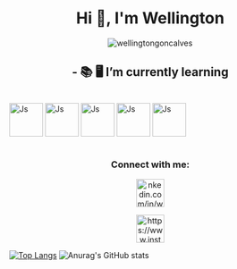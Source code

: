 <h1 align="center">Hi 👋, I'm Wellington</h1>
<p align="center"> <img src="https://komarev.com/ghpvc/?username=wellingtongoncalves&label=Profile%20views&color=0e75b6&style=flat" alt="wellingtongoncalves" /> </p>

<h2 align="center"> - 📚 🖥️  I’m currently learning</h3>

<div style="display: inline_block"><br>
<img align="center" alt="Js" height="60" width="60" src="https://cdn.jsdelivr.net/gh/devicons/devicon/icons/java/java-original-wordmark.svg"/>
<img img align="center" alt="Js" height="60" width="60"src="https://cdn.jsdelivr.net/gh/devicons/devicon/icons/python/python-original-wordmark.svg"/>
<img img align="center" alt="Js" height="60" width="60"src="https://cdn.jsdelivr.net/gh/devicons/devicon/icons/git/git-original-wordmark.svg"/> 
<img img align="center" alt="Js" height="60" width="60"src="https://cdn.jsdelivr.net/gh/devicons/devicon/icons/html5/html5-plain.svg"/>  
<img img align="center" alt="Js" height="60" width="60"src="https://cdn.jsdelivr.net/gh/devicons/devicon/icons/css3/css3-original.svg"/>  
</div>
 
  
 
<div style="display: inline_block"><br>
 
<h3 align="center">Connect with me:</h3>
<p align="center">
<a href="https://www.linkedin.com/in/wellington-gon%C3%A7alves-b44118199/" target="blank"><img src="https://image.flaticon.com/icons/png/128/1384/1384889.png" alt="nkedin.com/in/wellington-gonçalves-b44118199/" height="50" width="50" "/></a></p>
 
<p align="center">
<a href="https://instagram.com/https://www.instagram.com/we_llington92/" target="blank"><img src="https://image.flaticon.com/icons/png/128/174/174855.png" alt="https://www.instagram.com/we_llington92/" height="50" width="50" "/></a></p>
 
</div>

[![Top Langs](https://github-readme-stats.vercel.app/api/top-langs/?username=wellingtongoncalves)](https://github.com/wellingtongoncalves/github-readme-stats)
![Anurag's GitHub stats](https://github-readme-stats.vercel.app/api?username=wellingtongoncalves&show_icons=true&theme=calm )

